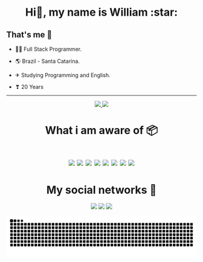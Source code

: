 <h1 align="center">Hi👋, my name is William :star:</h1>

## **That's me 👦**

- 👨‍💻 Full Stack Programmer.

- 🌎 Brazil - Santa Catarina.

- ✈ Studying Programming and English.

- ❣ 20 Years

---

<div align="center">
  <a href="https://github.com/nodewilldev">
    <img height="180em" src="https://github-readme-stats.vercel.app/api?username=nodewilldev&show_icons=true&theme=vue-dark&include_all_commits=true&count_private=true" />
    <img height="180em" src="https://github-readme-stats.vercel.app/api/top-langs/?username=nodewilldev&layout=compact&langs_count=7&theme=vue-dark" />  
  </a>
</div>

<h1 align="center">What i am aware of 📦<h1>

<p align="center">
  <img src="https://img.shields.io/badge/JavaScript-ffc905?style=for-the-badge&logo=javascript&logoColor=black"/>
  <img src="https://img.shields.io/badge/TypeScript-007ACC?style=for-the-badge&logo=typescript&logoColor=white"/>
  <img src="https://img.shields.io/badge/PHP-777BB4?style=for-the-badge&logo=php&logoColor=white"/>
  <img src="https://img.shields.io/badge/MySQL-00000F?style=for-the-badge&logo=mysql&logoColor=white"/>
  <img src="https://img.shields.io/badge/SQLite-07405E?style=for-the-badge&logo=sqlite&logoColor=white"/>
  <img src="https://img.shields.io/badge/Node.js-43853D?style=for-the-badge&logo=node.js&logoColor=white"/>
  <img src="https://img.shields.io/badge/ReactJs-%230077B5?style=for-the-badge&logo=React&logoColor=cyan"/>
  <img src="https://img.shields.io/badge/PYTHON-FFD43B?style=for-the-badge&logo=python"/>  
</p>

<h1 align="center" >My social networks 📱</h1>
<p align="center">
  <a href="https://www.instagram.com/_is_william/" target="_blank"><img src="https://img.shields.io/badge/Instagram-%23A4205F?style=for-the-badge&logo=instagram&logoColor=white" target="_blank"></a>
  <a href = "mailto:williamdasilva.dev@gmail.com"><img src="https://img.shields.io/badge/-Gmail-%23333?style=for-the-badge&logo=gmail&logoColor=white" target="_blank"></a>
  <a href = "https://www.linkedin.com/in/william-silva-7b9381248/"><img src="https://img.shields.io/badge/Linkedin-%230077B5?style=for-the-badge&logo=linkedIn&logoColor=white" target="_blank"></a>
</p>

![Snake animation](https://raw.githubusercontent.com/NodeWillDev/NodeWillDev/output/github-contribution-grid-snake-dark.svg)
